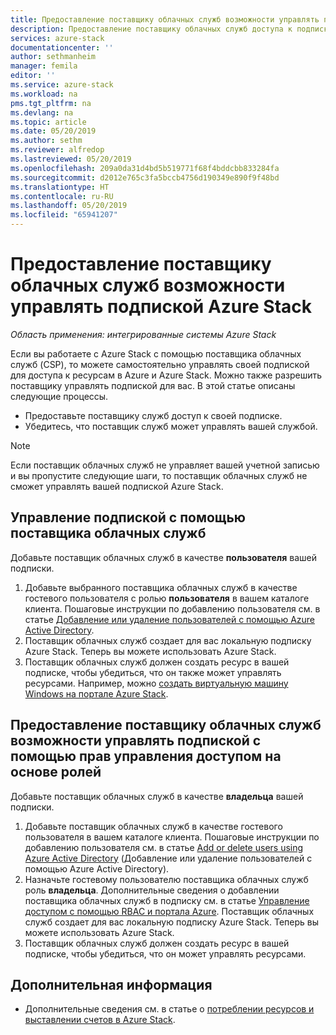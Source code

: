 ```yaml
---
title: Предоставление поставщику облачных служб возможности управлять подпиской Azure Stack | Документация Майкрософт
description: Предоставление поставщику облачных служб доступа к подписке Azure Stack.
services: azure-stack
documentationcenter: ''
author: sethmanheim
manager: femila
editor: ''
ms.service: azure-stack
ms.workload: na
pms.tgt_pltfrm: na
ms.devlang: na
ms.topic: article
ms.date: 05/20/2019
ms.author: sethm
ms.reviewer: alfredop
ms.lastreviewed: 05/20/2019
ms.openlocfilehash: 209a0da31d4bd5b519771f68f4bddcbb833284fa
ms.sourcegitcommit: d2012e765c3fa5bccb4756d190349e890f9f48bd
ms.translationtype: HT
ms.contentlocale: ru-RU
ms.lasthandoff: 05/20/2019
ms.locfileid: "65941207"
---
```

# <a name="enable-a-cloud-service-provider-to-manage-your-azure-stack-subscription"></a>Предоставление поставщику облачных служб возможности управлять подпиской Azure Stack

*Область применения: интегрированные системы Azure Stack*

Если вы работаете с Azure Stack с помощью поставщика облачных служб (CSP), то можете самостоятельно управлять своей подпиской для доступа к ресурсам в Azure и Azure Stack. Можно также разрешить поставщику управлять подпиской для вас. В этой статье описаны следующие процессы.

* Предоставьте поставщику служб доступ к своей подписке.
* Убедитесь, что поставщик служб может управлять вашей службой.

> [!NOTE]
> Если поставщик облачных служб не управляет вашей учетной записью и вы пропустите следующие шаги, то поставщик облачных служб не сможет управлять вашей подпиской Azure Stack.

## <a name="manage-your-subscription-with-a-cloud-service-provider"></a>Управление подпиской с помощью поставщика облачных служб

Добавьте поставщик облачных служб в качестве **пользователя** вашей подписки.

1. Добавьте выбранного поставщика облачных служб в качестве гостевого пользователя с ролью **пользователя** в вашем каталоге клиента. Пошаговые инструкции по добавлению пользователя см. в статье [Добавление или удаление пользователей с помощью Azure Active Directory](/azure/active-directory/add-users-azure-active-directory).
2. Поставщик облачных служб создает для вас локальную подписку Azure Stack. Теперь вы можете использовать Azure Stack.
3. Поставщик облачных служб должен создать ресурс в вашей подписке, чтобы убедиться, что он также может управлять ресурсами. Например, можно [создать виртуальную машину Windows на портале Azure Stack](azure-stack-quick-windows-portal.md).

## <a name="enable-the-cloud-service-provider-to-manage-your-subscription-using-rbac-rights"></a>Предоставление поставщику облачных служб возможности управлять подпиской с помощью прав управления доступом на основе ролей

Добавьте поставщик облачных служб в качестве **владельца** вашей подписки.

1. Добавьте поставщик облачных служб в качестве гостевого пользователя в вашем каталоге клиента. Пошаговые инструкции по добавлению пользователя см. в статье [Add or delete users using Azure Active Directory](/azure/active-directory/add-users-azure-active-directory) (Добавление или удаление пользователей с помощью Azure Active Directory).
2. Назначьте гостевому пользователю поставщика облачных служб роль **владельца**. Дополнительные сведения о добавлении поставщика облачных служб в подписку см. в статье [Управление доступом с помощью RBAC и портала Azure](/azure/role-based-access-control/role-assignments-portal). Поставщик облачных служб создает для вас локальную подписку Azure Stack. Теперь вы можете использовать Azure Stack.
3. Поставщик облачных служб должен создать ресурс в вашей подписке, чтобы убедиться, что он может управлять ресурсами.

## <a name="next-steps"></a>Дополнительная информация

* Дополнительные сведения см. в статье о [потреблении ресурсов и выставлении счетов в Azure Stack](../operator/azure-stack-billing-and-chargeback.md).
